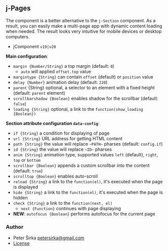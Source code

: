 ## j-Pages

The component is a better alternative to the `j-Section` component. As a result, you can easily make a multi-page app with dynamic content loading when needed. The result looks very intuitive for mobile devices or desktop computers.

- jComponent `v19|v20`

__Main configuration__:

- `margin {Number/String}` a top margin (default: `0`)
	- `auto` will applied `offset.top` value
- `margintype {String}` can contain `offset` (default) or `position` value
- `delay {Number}` animation delay (default: `220`)
- `parent` {String} optional, a selector to an element with a fixed height (default: `parent` element)
- `scrollbarshadow {Boolean}` enables shadow for the scrollbar (default: `false`)
- `loading {String}` optional, a link to the `function(show_loading {Boolean})`

__Section attribute configuration `data-config`__:

- `if {String}` a condition for displaying of page
- `url {String}` URL address for getting HTML content
- `path {String}` the value will replace `~PATH~` pharses (default: `config.if`)
- `id {String}` the value will replace `~ID~` pharses
- `anim {String}` animation type, supported values `left` (default), `right`, `top` or `bottom`
- `scrollbar {Boolean}` appends a custom scrollbar into the content (default: `true`)
- `scrolltop {Boolean}` enables auto-scroll
- `reload {String}` a link to the `function(el)`, it's executed when the page is displayed
- `hide {String}` a link to the `function(el)`, it's executed when the page is hidden
- `check {String}` a link to the `function(next, el)`
	- `next {Function}` continues with page displaying
- __NEW__: `autofocus {Boolean}` performs autofocus for the current page

### Author

- Peter Širka <petersirka@gmail.com>
- [License](https://www.totaljs.com/license/)